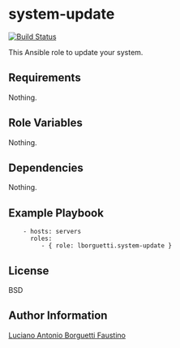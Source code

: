 system-update
=========

[![Build Status](https://travis-ci.org/lborguetti/ansible-role-system-update.svg?branch=master)](https://travis-ci.org/lborguetti/ansible-role-system-update)

This Ansible role to update your system.

Requirements
------------

Nothing.

Role Variables
--------------

Nothing.

Dependencies
------------

Nothing.

Example Playbook
----------------

        - hosts: servers
          roles:
             - { role: lborguetti.system-update }

License
-------

BSD

Author Information
------------------

[Luciano Antonio Borguetti Faustino](https://github.com/lborguetti)
